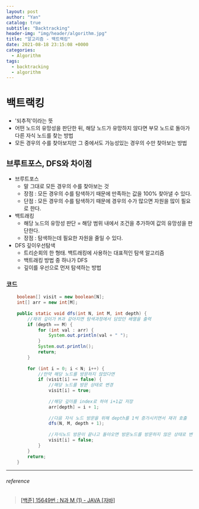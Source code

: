 ```yaml
---
layout: post
author: "Yan"
catalog: true
subtitle: "Backtracking"
header-img: "img/header/algorithm.jpg"
title: "알고리즘 - 백트랙킹"
date: 2021-08-18 23:15:08 +0000
categories:
  - Algorithm
tags:
  - backtracking
  - algorithm
---
```


# 백트랙킹

- '되추적'이라는 뜻
- 어떤 노드의 유망성을 판단한 뒤, 해당 노드가 유망하지 않다면 부모 노드로 돌아가 다른 자식 노드를 찾는 방법
- 모든 경우의 수를 찾아보지만 그 중에서도 가능성있는 경우의 수만 찾아보는 방법

## 브루트포스, DFS와 차이점

- 브루트포스
    - 말 그대로 모든 경우의 수를 찾아보는 것
    - 장점 : 모든 경우의 수를 탐색하기 때문에 만족하는 값을 100% 찾아낼 수 있다.
    - 단점 : 모든 경우의 수를 탐색하기 때문에 경우의 수가 많으면 자원을 많이 필요로 한다.
- 백트래킹
    - 해당 노드의 유망성 판단 = 해당 범위 내에서 조건을 추가하여 값의 유망성을 판단한다.
    - 장점 : 탐색하는데 필요한 자원을 줄일 수 있다.
- DFS 깊이우선탐색
    - 트리순회의 한 형태. 백트래킹에 사용하는 대표적인 탐색 알고리즘
    - 백트래킹 방법 중 하나가 DFS
    - 깊이를 우선으로 먼저 탐색하는 방법

### 코드
```java
    boolean[] visit = new boolean[N];
    int[] arr = new int[M];
    
    public static void dfs(int N, int M, int depth) {
        //재귀 깊이가 M과 같아지면 탐색과정에서 담았던 배열을 출력
        if (depth == M) {
            for (int val : arr) {
                System.out.println(val + " ");
            }
            System.out.println();
            return;
        }
        
        for (int i = 0; i < N; i++) {
            //만약 해당 노드를 방문하지 않았다면
            if (visit[i] == false) {
                //해당 노드를 방문 상태로 변경
                visit[i] = true;
                
                //해당 깊이를 index로 하여 i+1값 저장
                arr[depth] = i + 1;
                
                //다음 자식 노드 방문을 위해 depth를 1씩 증가시키면서 재귀 호출
                dfs(N, M, depth + 1);
                
                //자식노드 방문이 끝나고 돌아오면 방문노드를 방문하지 않은 상태로 변경
                visit[i] = false;
            }
        }
        return;
    }
```
---
###### reference 
> [[백준] 15649번 : N과 M (1) - JAVA [자바]](https://st-lab.tistory.com/114#%EC%95%8C%EA%B3%A0%EB%A6%AC%EC%A6%98)
